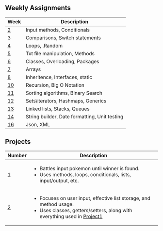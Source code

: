 ## Weekly Assignments

| Week | Description |
|----- | ----------- |
| [2](/src/Week2) | Input methods, Conditionals |
| [3](/src/Week3) | Comparisons, Switch statements |
| [4](/src/Week4) | Loops, .Random |
| [5](/src/Week5) | Txt file manipulation, Methods |
| [6](/src/Week6) | Classes, Overloading, Packages |
| [7](/src/Week7) | Arrays |
| [8](/src/Week8) | Inheritence, Interfaces, static |
| [10](/src/Week10) | Recursion, Big O Notation |
| [11](/src/Week11) | Sorting algorithms, Binary Search |
| [12](/src/Week12) | Sets\iterators, Hashmaps, Generics |
| [13](/src/Week13) | Linked lists, Stacks, Queues |
| [14](/src/Week14) | String builder, Date formatting, Unit testing |
| [16](/src/Week16) | Json, XML |

## Projects

| Number | Description |
|----- | ----------- |
| [1](/src/Project1) | <ul><li>Battles input pokemon until winner is found.</li><li>Uses methods, loops, conditionals, lists, input/output, etc.</li></ul> |
| [2](/src/Project2) | <ul><li> Focuses on user input, effective list storage, and method usage. </li><li>Uses classes, getters/setters, along with everything used in [Project1](/src/Project1)</li></ul>|
